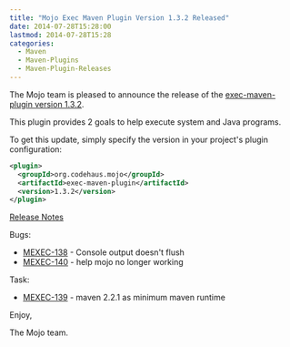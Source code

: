```yaml
---
title: "Mojo Exec Maven Plugin Version 1.3.2 Released"
date: 2014-07-28T15:28:00
lastmod: 2014-07-28T15:28
categories:
  - Maven
  - Maven-Plugins
  - Maven-Plugin-Releases
---
```

The Mojo team is pleased to announce the release of the 
[exec-maven-plugin version 1.3.2](http://mojo.codehaus.org/exec-maven-plugin/).

This plugin provides 2 goals to help execute system and Java programs.

To get this update, simply specify the version in your project's plugin
configuration:

```xml
<plugin>
  <groupId>org.codehaus.mojo</groupId>
  <artifactId>exec-maven-plugin</artifactId>
  <version>1.3.2</version>
</plugin>
```
<!-- more -->

[Release Notes](https://jira.codehaus.org/secure/ReleaseNote.jspa?projectId=11240&version=20533)

Bugs:

 * [MEXEC-138](https://issues.apache.org/jira/browse/MEXEC-138) - Console output doesn't flush
 * [MEXEC-140](https://issues.apache.org/jira/browse/MEXEC-140) - help mojo no longer working

Task:

 * [MEXEC-139](https://issues.apache.org/jira/browse/MEXEC-139) - maven 2.2.1 as minimum maven runtime

Enjoy,

The Mojo team.
